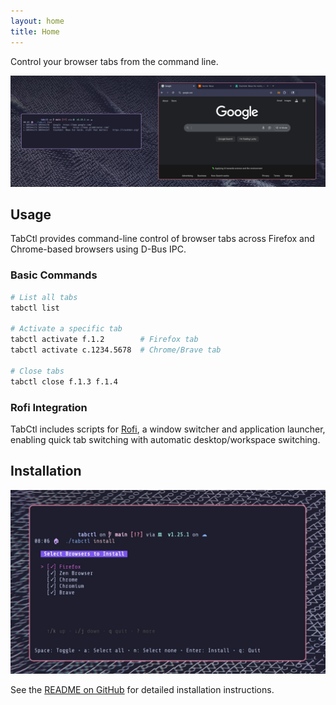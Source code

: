 ```yaml
---
layout: home
title: Home
---
```


Control your browser tabs from the command line.

![TabCtl in action](screenshots/list.webp)

## Usage

TabCtl provides command-line control of browser tabs across Firefox and Chrome-based browsers using D-Bus IPC.

### Basic Commands
```bash
# List all tabs
tabctl list

# Activate a specific tab
tabctl activate f.1.2        # Firefox tab
tabctl activate c.1234.5678  # Chrome/Brave tab

# Close tabs
tabctl close f.1.3 f.1.4
```

### Rofi Integration
TabCtl includes scripts for [Rofi](https://github.com/davatorium/rofi), a window switcher and application launcher, enabling quick tab switching with automatic desktop/workspace switching.

## Installation

![Installation](screenshots/install.webp)

See the [README on GitHub](https://github.com/slastra/tabctl#installation) for detailed installation instructions.
